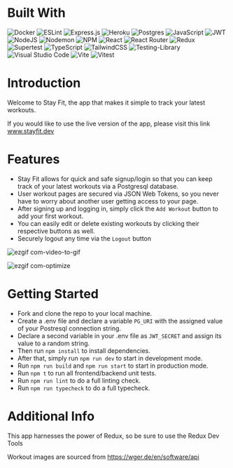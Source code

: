 # Built With
![Docker](https://img.shields.io/badge/docker-%230db7ed.svg?style=for-the-badge&logo=docker&logoColor=white)
![ESLint](https://img.shields.io/badge/ESLint-4B3263?style=for-the-badge&logo=eslint&logoColor=white)
![Express.js](https://img.shields.io/badge/express.js-%23404d59.svg?style=for-the-badge&logo=express&logoColor=%2361DAFB)
![Heroku](https://img.shields.io/badge/heroku-%23430098.svg?style=for-the-badge&logo=heroku&logoColor=white)
![Postgres](https://img.shields.io/badge/postgres-%23316192.svg?style=for-the-badge&logo=postgresql&logoColor=white)
![JavaScript](https://img.shields.io/badge/javascript-%23323330.svg?style=for-the-badge&logo=javascript&logoColor=%23F7DF1E)
![JWT](https://img.shields.io/badge/JWT-black?style=for-the-badge&logo=JSON%20web%20tokens)
![NodeJS](https://img.shields.io/badge/node.js-6DA55F?style=for-the-badge&logo=node.js&logoColor=white)
![Nodemon](https://img.shields.io/badge/NODEMON-%23323330.svg?style=for-the-badge&logo=nodemon&logoColor=%BBDEAD)
![NPM](https://img.shields.io/badge/NPM-%23CB3837.svg?style=for-the-badge&logo=npm&logoColor=white)
![React](https://img.shields.io/badge/react-%2320232a.svg?style=for-the-badge&logo=react&logoColor=%2361DAFB)
![React Router](https://img.shields.io/badge/React_Router-CA4245?style=for-the-badge&logo=react-router&logoColor=white)
![Redux](https://img.shields.io/badge/redux-%23593d88.svg?style=for-the-badge&logo=redux&logoColor=white)
![Supertest](https://img.shields.io/badge/-Supertest-C21325?style=for-the-badge&logo=Supertest&logoColor=white)
![TypeScript](https://img.shields.io/badge/typescript-%23007ACC.svg?style=for-the-badge&logo=typescript&logoColor=white)
![TailwindCSS](https://img.shields.io/badge/tailwindcss-%2338B2AC.svg?style=for-the-badge&logo=tailwind-css&logoColor=white)
![Testing-Library](https://img.shields.io/badge/-TestingLibrary-%23E33332?style=for-the-badge&logo=testing-library&logoColor=white)
![Visual Studio Code](https://img.shields.io/badge/Visual%20Studio%20Code-0078d7.svg?style=for-the-badge&logo=visual-studio-code&logoColor=white)
![Vite](https://img.shields.io/badge/vite-%23646CFF.svg?style=for-the-badge&logo=vite&logoColor=white)
![Vitest](https://img.shields.io/badge/-Vitest-white?style=for-the-badge&logo=Vitest&logoColor=yellow)

# Introduction
Welcome to Stay Fit, the app that makes it simple to track your latest workouts.

If you would like to use the live version of the app, please visit this link www.stayfit.dev

# Features
- Stay Fit allows for quick and safe signup/login so that you can keep track of your latest workouts via a Postgresql database.
- User workout pages are secured via JSON Web Tokens, so you never have to worry about another user getting access to your page.
- After signing up and logging in, simply click the `Add Workout` button to add your first workout.
- You can easily edit or delete existing workouts by clicking their respective buttons as well.
- Securely logout any time via the `Logout` button

![ezgif com-video-to-gif](https://github.com/LeRocque/StayFit/assets/125281260/f70561ba-24e8-490e-bf7a-d15510f843bf)

![ezgif com-optimize](https://github.com/LeRocque/StayFit/assets/125281260/718571b7-a680-4acf-904c-97d242645b51)

# Getting Started
- Fork and clone the repo to your local machine.
- Create a .env file and declare a variable `PG_URI` with the assigned value of your Postresql connection string.
- Declare a second variable in your .env file as `JWT_SECRET` and assign its value to a random string.
- Then run `npm install` to install dependencies.
- After that, simply run `npm run dev` to start in development mode.
- Run `npm run build` and `npm run start` to start in production mode.
- Run `npm t` to run all frontend/backend unit tests.
- Run `npm run lint` to do a full linting check.
- Run `npm run typecheck` to do a full typecheck.

# Additional Info
This app harnesses the power of Redux, so be sure to use the Redux Dev Tools

Workout images are sourced from https://wger.de/en/software/api 
